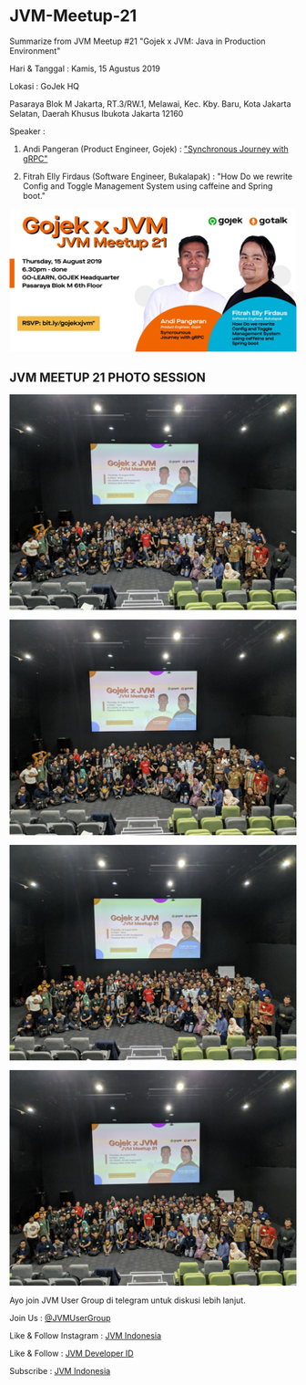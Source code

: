 # JVM-Meetup-21
Summarize from JVM Meetup #21 "Gojek x JVM: Java in Production Environment"

Hari & Tanggal : Kamis, 15 Agustus 2019

Lokasi : GoJek HQ

Pasaraya Blok M Jakarta, RT.3/RW.1, Melawai, Kec. Kby. Baru, Kota Jakarta Selatan, Daerah Khusus Ibukota Jakarta 12160

Speaker : 

1. Andi Pangeran (Product Engineer, Gojek) : ["Synchronous Journey with gRPC"](https://drive.google.com/open?id=1WS8xvbaG0Yl6l875oDvG-JDpvXQyZFRi)

2. Fitrah Elly Firdaus (Software Engineer, Bukalapak) : "How Do we rewrite Config and Toggle Management System using caffeine and Spring boot."
 

![JVM Meetup #21 Poster](img/jvm21_Landscape.jpeg "JVM Meetup #20 Poster")

## JVM MEETUP 21 PHOTO SESSION
![JVM 21 Photo Session](img/jvm21_photosession1.jpeg "JVM 21 Photo Session")

![JVM 21 Photo Session](img/jvm21_photosession2.jpeg "JVM 21 Photo Session")

![JVM 21 Photo Session](img/jvm21_photosession3.jpeg "JVM 21 Photo Session")

![JVM 21 Photo Session](img/jvm21_photosession4.jpeg "JVM 21 Photo Session")

Ayo join JVM User Group di telegram untuk diskusi lebih lanjut.

Join Us : [@JVMUserGroup](https://t.me/JVMUserGroup)

Like & Follow Instagram : [JVM Indonesia](https://www.instagram.com/jvmindonesia/)

Like & Follow : [JVM Developer ID](https://www.facebook.com/JVMDeveloperID/)

Subscribe : [JVM Indonesia](https://www.youtube.com/channel/UCXwXmQEQySqhqAMmys4N56w)